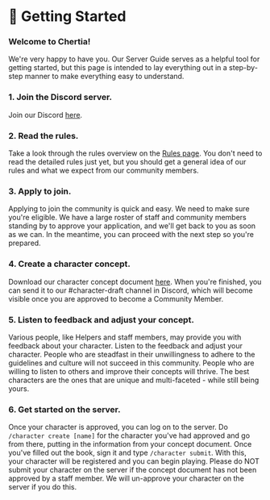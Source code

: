 # 👋 Getting Started

### Welcome to Chertia! <a href="#wiki_.1fab6_character_guide" id="wiki_.1fab6_character_guide"></a>

We're very happy to have you. Our Server Guide serves as a helpful tool for getting started, but this page is intended to lay everything out in a step-by-step manner to make everything easy to understand.

### 1. Join the Discord server.

Join our Discord [here](https://discord.gg/VSPpYwW).

### 2. Read the rules.

Take a look through the rules overview on the [Rules page](structure/rules.md). You don't need to read the detailed rules just yet, but you should get a general idea of our rules and what we expect from our community members.&#x20;

### 3. Apply to join.

Applying to join the community is quick and easy. We need to make sure you're eligible. We have a large roster of staff and community members standing by to approve your application, and we'll get back to you as soon as we can. In the meantime, you can proceed with the next step so you're prepared.

### 4. Create a character concept.

Download our character concept document [here](https://docs.google.com/document/d/1KvMC4PLXva9wb2DFL2LVdIpuKvfoCTwb8fV9qJtHtJI/edit?usp=sharing). When you're finished, you can send it to our #character-draft channel in Discord, which will become visible once you are approved to become a Community Member.

### 5. Listen to feedback and adjust your concept.

Various people, like Helpers and staff members, may provide you with feedback about your character. Listen to the feedback and adjust your character. People who are steadfast in their unwillingness to adhere to the guidelines and culture will not succeed in this community. People who are willing to listen to others and improve their concepts will thrive. The best characters are the ones that are unique and multi-faceted - while still being yours.&#x20;

### 6. Get started on the server.

Once your character is approved, you can log on to the server. Do `/character create [name]` for the character you've had approved and go from there, putting in the information from your concept document. Once you've filled out the book, sign it and type `/character submit`. With this, your character will be registered and you can begin playing. Please do NOT submit your character on the server if the concept document has not been approved by a staff member. We will un-approve your character on the server if you do this.

